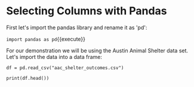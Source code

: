 # Selecting Columns with Pandas

First let's import the pandas library and rename it as 'pd':


`import pandas as pd`{{execute}}

For our demonstration we will be using the Austin Animal Shelter data set. Let's import the data into a data frame:

`df = pd.read_csv("aac_shelter_outcomes.csv")`

`print(df.head())`



